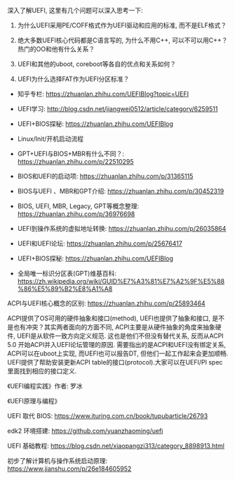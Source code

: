 深入了解UEFI, 这里有几个问题可以深入思考一下: 

1. 为什么UEFI采用PE/COFF格式作为UEFI驱动和应用的标准, 而不是ELF格式？

2. 绝大多数UEFI核心代码都是C语言写的, 为什么不用C++, 可以不可以用C++？热门的OO和他有什么关系？

3. UEFI和其他的uboot, coreboot等各自的优点和关系如何？

4. UEFI为什么选择FAT作为UEFI分区标准？

- 知乎专栏: https://zhuanlan.zhihu.com/UEFIBlog?topic=UEFI
- UEFI学习: http://blog.csdn.net/jiangwei0512/article/category/6259511
- UEFI+BIOS探秘: https://zhuanlan.zhihu.com/UEFIBlog

- Linux/Init/开机启动流程
- GPT+UEFI与BIOS+MBR有什么不同？: https://zhuanlan.zhihu.com/p/22510295
- BIOS和UEFI的启动项: https://zhuanlan.zhihu.com/p/31365115
- BIOS与UEFI 、MBR和GPT介绍: https://zhuanlan.zhihu.com/p/30452319
- BIOS, UEFI, MBR, Legacy, GPT等概念整理: https://zhuanlan.zhihu.com/p/36976698
- UEFI到操作系统的虚拟地址转换: https://zhuanlan.zhihu.com/p/26035864
- UEFI和UEFI论坛: https://zhuanlan.zhihu.com/p/25676417
- UEFI+BIOS探秘: https://zhuanlan.zhihu.com/UEFIBlog
- 全局唯一标识分区表(GPT)维基百科: https://zh.wikipedia.org/wiki/GUID%E7%A3%81%E7%A2%9F%E5%88%86%E5%89%B2%E8%A1%A8


ACPI与UEFI核心概念的区别: https://zhuanlan.zhihu.com/p/25893464

ACPI提供了OS可用的硬件抽象和接口(method), UEFI也提供了抽象和接口, 是不是也有冲突？其实两者面向的方面不同, ACPI主要是从硬件抽象的角度来抽象硬件, UEFI是从软件一致方向定义规范. 这也是他们不但没有替代关系, 反而从ACPI 5.0 开始ACPI并入UEFI论坛管理的原因. 需要指出的是ACPI和UEFI没有绑定关系, ACPI可以在uboot上实现, 而UEFI也可以报告DT, 但他们一起工作起来会更加顺畅. UEFI提供了帮助安装更新ACPI table的接口(protocol).大家可以在UEFI/PI spec里面找到相应的接口定义. 




《UEFI编程实践》作者: 罗冰

《UEFI原理与编程》


UEFI 取代 BIOS: https://www.ituring.com.cn/book/tupubarticle/26793

edk2 环境搭建: https://github.com/yuanzhaoming/uefi

UEFI 基础教程: https://blog.csdn.net/xiaopangzi313/category_8898913.html


初步了解计算机与操作系统启动原理: https://www.jianshu.com/p/26e184605952